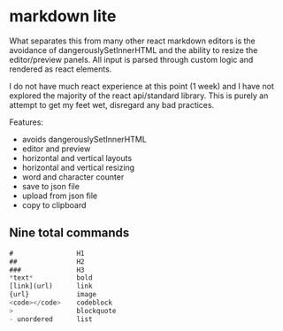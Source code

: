 # markdown lite

What separates this from many other react markdown editors is the avoidance of dangerouslySetInnerHTML and the ability to resize the editor/preview panels.
All input is parsed through custom logic and rendered as react elements.

I do not have much react experience at this point (1 week) and I have not explored the majority of the react api/standard library. This is purely an attempt to get my feet wet, disregard any bad practices.

Features:

- avoids dangerouslySetInnerHTML
- editor and preview
- horizontal and vertical layouts
- horizontal and vertical resizing
- word and character counter
- save to json file
- upload from json file
- copy to clipboard

## Nine total commands

```javascript
#                H1
##               H2
###              H3
*text*           bold
[link](url)      link
{url}            image
<code></code>    codeblock
>                blockquote
- unordered      list
```
